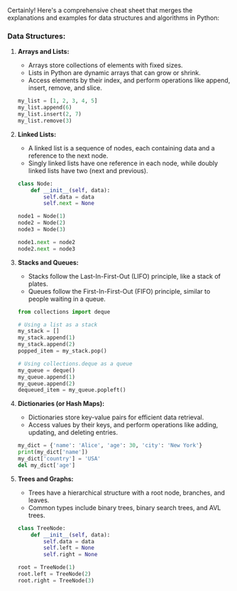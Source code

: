 Certainly! Here's a comprehensive cheat sheet that merges the explanations and examples for data structures and algorithms in Python:

### Data Structures:

1. **Arrays and Lists:**
   - Arrays store collections of elements with fixed sizes.
   - Lists in Python are dynamic arrays that can grow or shrink.
   - Access elements by their index, and perform operations like append, insert, remove, and slice.

   ```python
   my_list = [1, 2, 3, 4, 5]
   my_list.append(6)
   my_list.insert(2, 7)
   my_list.remove(3)
   ```

2. **Linked Lists:**
   - A linked list is a sequence of nodes, each containing data and a reference to the next node.
   - Singly linked lists have one reference in each node, while doubly linked lists have two (next and previous).
   
   ```python
   class Node:
       def __init__(self, data):
           self.data = data
           self.next = None

   node1 = Node(1)
   node2 = Node(2)
   node3 = Node(3)
   
   node1.next = node2
   node2.next = node3
   ```

3. **Stacks and Queues:**
   - Stacks follow the Last-In-First-Out (LIFO) principle, like a stack of plates.
   - Queues follow the First-In-First-Out (FIFO) principle, similar to people waiting in a queue.
   
   ```python
   from collections import deque

   # Using a list as a stack
   my_stack = []
   my_stack.append(1)
   my_stack.append(2)
   popped_item = my_stack.pop()

   # Using collections.deque as a queue
   my_queue = deque()
   my_queue.append(1)
   my_queue.append(2)
   dequeued_item = my_queue.popleft()
   ```

4. **Dictionaries (or Hash Maps):**
   - Dictionaries store key-value pairs for efficient data retrieval.
   - Access values by their keys, and perform operations like adding, updating, and deleting entries.
   
   ```python
   my_dict = {'name': 'Alice', 'age': 30, 'city': 'New York'}
   print(my_dict['name'])
   my_dict['country'] = 'USA'
   del my_dict['age']
   ```

5. **Trees and Graphs:**
   - Trees have a hierarchical structure with a root node, branches, and leaves.
   - Common types include binary trees, binary search trees, and AVL trees.
   
   ```python
   class TreeNode:
       def __init__(self, data):
           self.data = data
           self.left = None
           self.right = None

   root = TreeNode(1)
   root.left = TreeNode(2)
   root.right = TreeNode(3)
   ```
